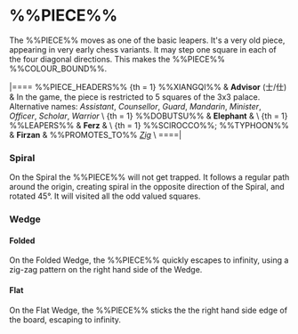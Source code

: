 # %%PIECE%%

The %%PIECE%% moves as one of the basic leapers.
It's a very old piece, appearing
in very early chess variants. It may step one square in each of the
four diagonal directions. This makes the %%PIECE%% %%COLOUR_BOUND%%.

|====
%%PIECE_HEADERS%%
{th = 1} %%XIANGQI%%
       & **Advisor** (&#x58eb;/&#x4ed5;)
       & In the game, the piece is restricted to 5 squares of the
         3x3 palace. Alternative names: *Assistant*, *Counsellor*,
         *Guard*, *Mandarin*, *Minister*, *Officer*, *Scholar*,
         *Warrior* \\
{th = 1} %%DOBUTSU%%
       & **Elephant**
       & \\
{th = 1} %%LEAPERS%%
       & **Ferz**
       & \\
{th = 1} %%SCIROCCO%%; %%TYPHOON%%
       & **Firzan**
       & %%PROMOTES_TO%% [*Zig*](war_machine.html?piece=zig) \\
====|

### Spiral

On the Spiral the %%PIECE%% will not get trapped.
It follows a regular path around
the origin, creating spiral in the opposite direction of the 
Spiral, and rotated 45&deg;. It will visited all the odd
valued squares.


### Wedge

#### Folded

On the Folded Wedge, the %%PIECE%% quickly escapes to infinity, using
a zig-zag pattern on the right hand side of the Wedge.

#### Flat

On the Flat Wedge, the %%PIECE%% sticks the the right hand side
edge of the board, escaping to infinity.
